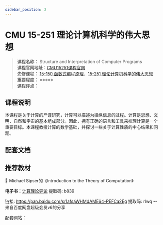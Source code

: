```yaml
---
sidebar_position: 2
---
```


# CMU 15-251 理论计算机科学的伟大思想




>**课程名称：** Structure and Interpretation of Computer Programs  
**课程官网地址：**[CMU15251课程官网](http://www.cs.cmu.edu/~15251/)  
**先修课程：** [15-150 函数式编程原理](https://hackway.org/docs/cs/sophomore/functional/cs15150)、[15-251 理论计算机科学的伟大思想](https://hackway.org/docs/cs/junior/reasoning/cs15251)     
**重要程度：** ※※※※※  
**课程评点：** 

## 课程说明
本课程是关于计算的严谨研究，计算可以描述为操纵信息的过程。计算是思想、文明、自然和宇宙的基本组成部分。因此，拥有正确的语言和工具来推理计算是一个重要目标。本课程教授计算的数学基础，并探讨一些关于计算性质的中心结果和问题。

## 配套文档



## 推荐教材

🌽  Michael Sipser的《Introduction to the Theory of Computation》

**电子书：**[计算理论导论](https://pan.baidu.com/s/1OyHwEPEkvKLytx2i4Us7FQ)  提取码: b839 

链接: https://pan.baidu.com/s/1afsaWHMdAME64-PEFCa2Eg 提取码: rlwq 
--来自百度网盘超级会员v6的分享


配套网站：[](https://nature-of-computation.org/)